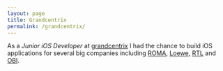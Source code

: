 ```yaml
---
layout: page
title: Grandcentrix
permalink: /grandcentrix/
---
```

As a *Junior iOS Developer* at [grandcentrix](http://grandcentrix.net) I had the chance to build iOS applications for several big companies including [ROMA](http://www.grandcentrix.net/portfolio/roma-vertriebsunterstutzung/), [Loewe](http://www.grandcentrix.net/portfolio/loewe-assist-media-social-tv/), [RTL](http://www.grandcentrix.net/portfolio/rtl-media-group-social-tv/) and [OBI](http://www.grandcentrix.net/portfolio/obi-kunde-karte-smartphone/).